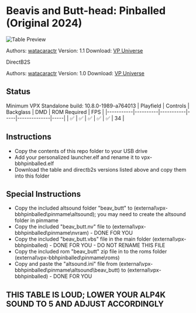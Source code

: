 # Beavis and Butt-head: Pinballed (Original 2024)

![Table Preview](https://vpuniverse.com/screenshots/monthly_2024_02/BeavisandButt-head_Pinballed-Cabinet.jpg.3bb6d4397464b1478bc65edb992f5f4b.jpg)

Authors: [watacaractr](https://vpuniverse.com/profile/5551-watacaractr/)
Version: 1.1
Download: [VP Universe](https://vpuniverse.com/files/file/18299-beavis-and-butt-head-pinballed-original-2024/)

DirectB2S

Authors: [watacaractr](https://vpuniverse.com/profile/5551-watacaractr/)
Version: 1.0
Download: [VP Universe](https://vpuniverse.com/files/file/18258-beavis-and-butt-head-pinballed-bally-1993-directb2s-3-screen/)

## Status 

Minimum VPX Standalone build: 10.8.0-1989-a764013
| Playfield | Controls | Backglass | DMD | ROM Required | FPS | 
|-----------|----------|-----------|-----|--------------|-----|
| :white_check_mark: | :white_check_mark: | :white_check_mark: | :white_check_mark: | :white_check_mark: | 34 |

## Instructions

- Copy the contents of this repo folder to your USB drive
- Add your personalized launcher.elf and rename it to vpx-bbhpinballed.elf
- Download the table and directb2s versions listed above and copy them into this folder

## Special Instructions
- Copy the included altsound folder "beav_butt" to (external\vpx-bbhpinballed\pinmame\altsound\); you may need to create the altsound folder in pinmame
- Copy the included "beav_butt.nv" file to (external\vpx-bbhpinballed\pinmame\nvram) - DONE FOR YOU
- Copy the included "beav_butt.vbs" file in the main folder (external\vpx-bbhpinballed) - DONE FOR YOU - DO NOT RENAME THIS FILE
- Copy the included rom "beav_butt" zip file in to the roms folder (external\vpx-bbhpinballed\pinmame\roms)
- Copy and paste the "altsound.ini" file from (external\vpx-bbhpinballed\pinmame\altsound\beav_butt) to (external\vpx-bbhpinballed) - DONE FOR YOU

## THIS TABLE IS LOUD; LOWER YOUR ALP4K SOUND TO 5 AND ADJUST ACCORDINGLY
